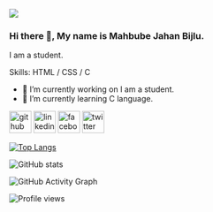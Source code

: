![](https://scontent.fdac148-1.fna.fbcdn.net/v/t39.30808-6/278304803_1257597144773536_2530114389651048545_n.jpg?_nc_cat=106&ccb=1-7&_nc_sid=5f2048&_nc_ohc=ItS5mahp5DsAX_3fCgj&_nc_oc=AQmhlbkRnI3ZVuJ2_MdrInzJfrv_o6hm6HqtVn2-gM1RDR82N1IdLfVBKZ1li0pKaBo&_nc_ht=scontent.fdac148-1.fna&oh=00_AfB8ayVFGctKSOhRhMkVOZ1hpBlCvORTDCWv3gOYym2RIg&oe=653A1F17)

### Hi there 👋, My name is Mahbube Jahan Bijlu.

I am a student.

Skills:  HTML / CSS / C

- 🔭 I’m currently working on I am a student. 
- 🌱 I’m currently learning C language. 


[<img src='https://cdn.jsdelivr.net/npm/simple-icons@3.0.1/icons/github.svg' alt='github' height='40'>](https://github.com/https://github.com/mahbubejahan)  [<img src='https://cdn.jsdelivr.net/npm/simple-icons@3.0.1/icons/linkedin.svg' alt='linkedin' height='40'>](https://www.linkedin.com/in/mahbube-jahan//)  [<img src='https://cdn.jsdelivr.net/npm/simple-icons@3.0.1/icons/facebook.svg' alt='facebook' height='40ht'>](https://www.facebook.com/mahbubejahan.bijlu)  [<img src='https://cdn.jsdelivr.net/npm/simple-icons@3.0.1/icons/twitter.svg' alt='twitter' height='40'>](https://twitter.com/mahbubejahan)  

[![Top Langs](https://github-readme-stats.vercel.app/api/top-langs/?username=https://github.com/mahbubejahan)](https://github.com/anuraghazra/github-readme-stats)

![GitHub stats](https://github-readme-stats.vercel.app/api?username=https://github.com/mahbubejahan&show_icons=true&count_private=true)  

![GitHub Activity Graph](https://activity-graph.herokuapp.com/graph?username=https://github.com/mahbubejahan)  

![Profile views](https://gpvc.arturio.dev/https://github.com/mahbubejahan)  
